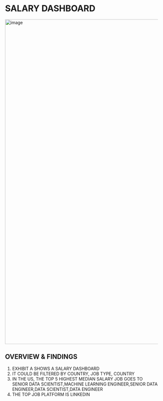 # SALARY DASHBOARD

<img width="1069" alt="image" src="https://github.com/user-attachments/assets/aed7806e-976e-4463-8553-a63efea8304c" />

## OVERVIEW & FINDINGS

1. EXHIBIT A SHOWS A SALARY DASHBOARD
2. IT COULD BE FILTERED BY COUNTRY, JOB TYPE, COUNTRY
3. IN THE US, THE TOP 5 HIGHEST MEDIAN SALARY JOB GOES TO SENIOR DATA SCIENTIST,MACHINE LEARNING ENGINEER,SENIOR DATA ENGINEER,DATA SCIENTIST,DATA ENGINEER
4. THE TOP JOB PLATFORM IS LINKEDIN
